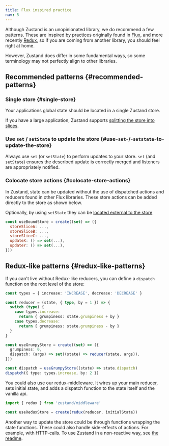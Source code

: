 ```yaml
---
title: Flux inspired practice
nav: 5
---
```


Although Zustand is an unopinionated library, we do recommend a few patterns.
These are inspired by practices originally found in [Flux](https://github.com/facebookarchive/flux),
and more recently [Redux](https://redux.js.org/understanding/thinking-in-redux/three-principles),
so if you are coming from another library, you should feel right at home.

However, Zustand does differ in some fundamental ways,
so some terminology may not perfectly align to other libraries.

## Recommended patterns {#recommended-patterns}

### Single store {#single-store}

Your applications global state should be located in a single Zustand store.

If you have a large application, Zustand supports [splitting the store into slices](./slices-pattern.md).

### Use `set` / `setState` to update the store {#use-`set`-/-`setstate`-to-update-the-store}

Always use `set` (or `setState`) to perform updates to your store.
`set` (and `setState`) ensures the described update is correctly merged and listeners are appropriately notified.

### Colocate store actions {#colocate-store-actions}

In Zustand, state can be updated without the use of dispatched actions and reducers found in other Flux libraries.
These store actions can be added directly to the store as shown below.

Optionally, by using `setState` they can be [located external to the store](./practice-with-no-store-actions.md)

```js
const useBoundStore = create((set) => ({
  storeSliceA: ...,
  storeSliceB: ...,
  storeSliceC: ...,
  updateX: () => set(...),
  updateY: () => set(...),
}))
```

## Redux-like patterns {#redux-like-patterns}

If you can't live without Redux-like reducers, you can define a `dispatch` function on the root level of the store:

```typescript
const types = { increase: 'INCREASE', decrease: 'DECREASE' }

const reducer = (state, { type, by = 1 }) => {
  switch (type) {
    case types.increase:
      return { grumpiness: state.grumpiness + by }
    case types.decrease:
      return { grumpiness: state.grumpiness - by }
  }
}

const useGrumpyStore = create((set) => ({
  grumpiness: 0,
  dispatch: (args) => set((state) => reducer(state, args)),
}))

const dispatch = useGrumpyStore((state) => state.dispatch)
dispatch({ type: types.increase, by: 2 })
```

You could also use our redux-middleware. It wires up your main reducer, sets initial state, and adds a dispatch function to the state itself and the vanilla api.

```typescript
import { redux } from 'zustand/middleware'

const useReduxStore = create(redux(reducer, initialState))
```

Another way to update the store could be through functions wrapping the state functions. These could also handle side-effects of actions. For example, with HTTP-calls. To use Zustand in a non-reactive way, see [the readme](https://github.com/pmndrs/zustand#readingwriting-state-and-reacting-to-changes-outside-of-components).
